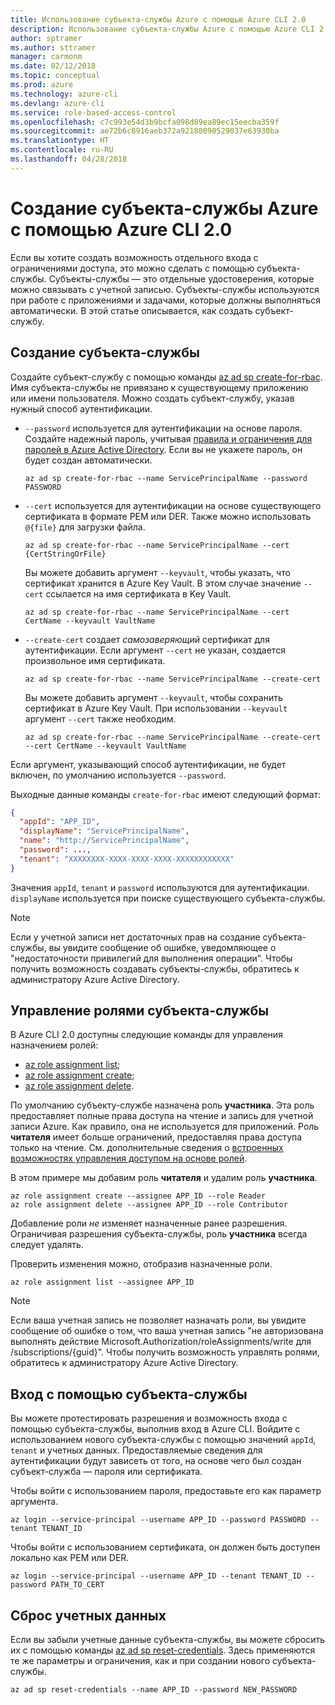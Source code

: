```yaml
---
title: Использование субъекта-службы Azure с помощью Azure CLI 2.0
description: Использование субъекта-службы Azure с помощью Azure CLI 2.0
author: sptramer
ms.author: sttramer
manager: carmonm
ms.date: 02/12/2018
ms.topic: conceptual
ms.prod: azure
ms.technology: azure-cli
ms.devlang: azure-cli
ms.service: role-based-access-control
ms.openlocfilehash: c7c993e54d3b9bcfa098d89ea89ec15eecba359f
ms.sourcegitcommit: ae72b6c8916aeb372a92188090529037e63930ba
ms.translationtype: HT
ms.contentlocale: ru-RU
ms.lasthandoff: 04/28/2018
---
```

# <a name="create-an-azure-service-principal-with-azure-cli-20"></a>Создание субъекта-службы Azure с помощью Azure CLI 2.0

Если вы хотите создать возможность отдельного входа с ограничениями доступа, это можно сделать с помощью субъекта-службы. Субъекты-службы — это отдельные удостоверения, которые можно связывать с учетной записью. Субъекты-службы используются при работе с приложениями и задачами, которые должны выполняться автоматически. В этой статье описывается, как создать субъект-службу.

## <a name="create-the-service-principal"></a>Создание субъекта-службы

Создайте субъект-службу с помощью команды [az ad sp create-for-rbac](/cli/azure/ad/sp#az-ad-sp-create-for-rbac). Имя субъекта-службы не привязано к существующему приложению или имени пользователя. Можно создать субъект-службу, указав нужный способ аутентификации.

* `--password` используется для аутентификации на основе пароля. Создайте надежный пароль, учитывая [правила и ограничения для паролей в Azure Active Directory](/azure/active-directory/active-directory-passwords-policy). Если вы не укажете пароль, он будет создан автоматически.

  ```azurecli
  az ad sp create-for-rbac --name ServicePrincipalName --password PASSWORD
  ```

* `--cert` используется для аутентификации на основе существующего сертификата в формате PEM или DER. Также можно использовать `@{file}` для загрузки файла.

  ```azurecli
  az ad sp create-for-rbac --name ServicePrincipalName --cert {CertStringOrFile} 
  ```

  Вы можете добавить аргумент `--keyvault`, чтобы указать, что сертификат хранится в Azure Key Vault. В этом случае значение `--cert` ссылается на имя сертификата в Key Vault.

  ```azurecli
  az ad sp create-for-rbac --name ServicePrincipalName --cert CertName --keyvault VaultName
  ```

* `--create-cert` создает _самозаверяющий_ сертификат для аутентификации. Если аргумент `--cert` не указан, создается произвольное имя сертификата.

  ```azurecli
  az ad sp create-for-rbac --name ServicePrincipalName --create-cert
  ```

  Вы можете добавить аргумент `--keyvault`, чтобы сохранить сертификат в Azure Key Vault. При использовании `--keyvault` аргумент `--cert` также необходим.

  ```azurecli
  az ad sp create-for-rbac --name ServicePrincipalName --create-cert --cert CertName --keyvault VaultName
  ```

Если аргумент, указывающий способ аутентификации, не будет включен, по умолчанию используется `--password`.

Выходные данные команды `create-for-rbac` имеют следующий формат:

```json
{
  "appId": "APP_ID",
  "displayName": "ServicePrincipalName",
  "name": "http://ServicePrincipalName",
  "password": ...,
  "tenant": "XXXXXXXX-XXXX-XXXX-XXXX-XXXXXXXXXXXX"
}
```

Значения `appId`, `tenant` и `password` используются для аутентификации. `displayName` используется при поиске существующего субъекта-службы.

> [!NOTE]
> Если у учетной записи нет достаточных прав на создание субъекта-службы, вы увидите сообщение об ошибке, уведомляющее о "недостаточности привилегий для выполнения операции". Чтобы получить возможность создавать субъекты-службы, обратитесь к администратору Azure Active Directory.

## <a name="manage-service-principal-roles"></a>Управление ролями субъекта-службы 

В Azure CLI 2.0 доступны следующие команды для управления назначением ролей:

* [az role assignment list](/cli/azure/role/assignment#az-role-assignment-list);
* [az role assignment create](/cli/azure/role/assignment#az-role-assignment-create);
* [az role assignment delete](/cli/azure/role/assignment#az-role-assignment-delete).

По умолчанию субъекту-службе назначена роль **участника**. Эта роль предоставляет полные права доступа на чтение и запись для учетной записи Azure. Как правило, она не используется для приложений. Роль **читателя** имеет больше ограничений, предоставляя права доступа только на чтение.  См. дополнительные сведения о [встроенных возможностях управления доступом на основе ролей](/azure/active-directory/role-based-access-built-in-roles).

В этом примере мы добавим роль **читателя** и удалим роль **участника**.

```azurecli
az role assignment create --assignee APP_ID --role Reader
az role assignment delete --assignee APP_ID --role Contributor
```

Добавление роли _не_ изменяет назначенные ранее разрешения. Ограничивая разрешения субъекта-службы, роль __участника__ всегда следует удалять.

Проверить изменения можно, отобразив назначенные роли.

```azurecli
az role assignment list --assignee APP_ID
```

> [!NOTE] 
> Если ваша учетная запись не позволяет назначать роли, вы увидите сообщение об ошибке о том, что ваша учетная запись "не авторизована выполнять действие Microsoft.Authorization/roleAssignments/write для /subscriptions/{guid}". Чтобы получить возможность управлять ролями, обратитесь к администратору Azure Active Directory.

## <a name="log-in-using-the-service-principal"></a>Вход с помощью субъекта-службы

Вы можете протестировать разрешения и возможность входа с помощью субъекта-службы, выполнив вход в Azure CLI. Войдите с использованием нового субъекта-службы с помощью значений `appId`, `tenant` и учетных данных. Предоставляемые сведения для аутентификации будут зависеть от того, на основе чего был создан субъект-служба — пароля или сертификата.

Чтобы войти с использованием пароля, предоставьте его как параметр аргумента.

```azurecli
az login --service-principal --username APP_ID --password PASSWORD --tenant TENANT_ID
```

Чтобы войти с использованием сертификата, он должен быть доступен локально как PEM или DER.

```azurecli
az login --service-principal --username APP_ID --tenant TENANT_ID --password PATH_TO_CERT
```
## <a name="reset-credentials"></a>Сброс учетных данных

Если вы забыли учетные данные субъекта-службы, вы можете сбросить их с помощью команды [az ad sp reset-credentials](https://docs.microsoft.com/en-us/cli/azure/ad/sp#az-ad-sp-reset-credentials). Здесь применяются те же параметры и ограничения, как и при создании нового субъекта-службы.

```azurecli
az ad sp reset-credentials --name APP_ID --password NEW_PASSWORD
```
